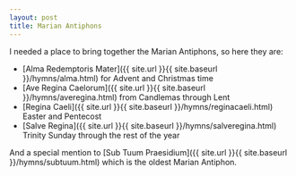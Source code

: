 ```yaml
---
layout: post
title: Marian Antiphons
---
```


I needed a place to bring together the Marian Antiphons, so here they are:

* [Alma Redemptoris Mater]({{ site.url }}{{ site.baseurl }}/hymns/alma.html) for Advent and Christmas time
* [Ave Regina Caelorum]({{ site.url }}{{ site.baseurl }}/hymns/averegina.html) from Candlemas through Lent
* [Regina Caeli]({{ site.url }}{{ site.baseurl }}/hymns/reginacaeli.html) Easter and Pentecost
* [Salve Regina]({{ site.url }}{{ site.baseurl }}/hymns/salveregina.html) Trinity Sunday through the rest of the year

And a special mention to [Sub Tuum Praesidium]({{ site.url }}{{ site.baseurl }}/hymns/subtuum.html) which is the oldest Marian Antiphon.


